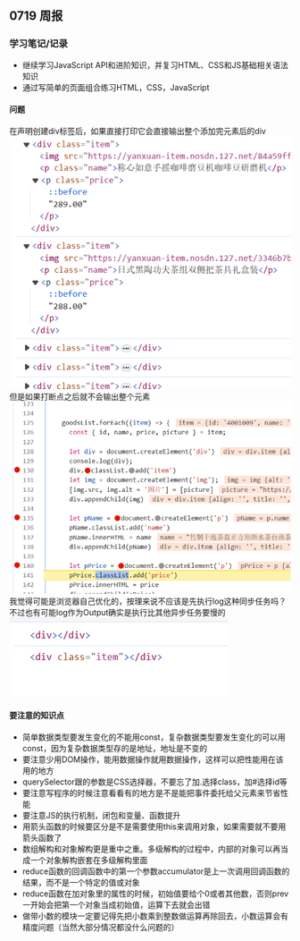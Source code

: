## 0719 周报
### 学习笔记/记录
- 继续学习JavaScript API和进阶知识，并复习HTML、CSS和JS基础相关语法知识
- 通过写简单的页面组合练习HTML，CSS，JavaScript

#### 问题
在声明创建div标签后，如果直接打印它会直接输出整个添加完元素后的div
![1.png](./img/1.png "1.png")
但是如果打断点之后就不会输出整个元素
![2.png](./img/2.png "2.png")
我觉得可能是浏览器自己优化的，按理来说不应该是先执行log这种同步任务吗？不过也有可能log作为Output确实是执行比其他异步任务要慢的
![3.png](./img/3.png "3.png")
#### 要注意的知识点
- 简单数据类型要发生变化的不能用const，复杂数据类型要发生变化的可以用const，因为复杂数据类型存的是地址，地址是不变的
- 要注意少用DOM操作，能用数据操作就用数据操作，这样可以把性能用在该用的地方
- querySelector跟的参数是CSS选择器，不要忘了加.选择class，加#选择id等
- 要注意写程序的时候注意看看有的地方是不是能把事件委托给父元素来节省性能
- 要注意JS的执行机制，闭包和变量、函数提升
- 用箭头函数的时候要区分是不是需要使用this来调用对象，如果需要就不要用箭头函数了
- 数组解构和对象解构更是重中之重。多级解构的过程中，内部的对象可以再当成一个对象解构嵌套在多级解构里面
- reduce函数的回调函数中的第一个参数accumulator是上一次调用回调函数的结果，而不是一个特定的值或对象
- reduce函数在加对象里的属性的时候，初始值要给个0或者其他数，否则prev一开始会把第一个对象当成初始值，运算下去就会出错
- 做带小数的模块一定要记得先把小数乘到整数做运算再除回去，小数运算会有精度问题（当然大部分情况都没什么问题的）